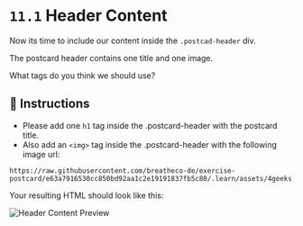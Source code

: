 # `11.1` Header Content

Now its time to include our content inside the `.postcad-header` div.

The postcard header contains one title and one image. 

What tags do you think we should use?

## 📝 Instructions

- Please add one `h1` tag inside the .postcard-header with the postcard title.
- Also add an `<img>` tag inside the .postcard-header with the following image url: 

```text
https://raw.githubusercontent.com/breatheco-de/exercise-postcard/e63a7916530cc850bd92aa1c2e19191837fb5c80/.learn/assets/4geeks.png
```

Your resulting HTML should look like this:

![Header Content Preview](../assets/header-content.png?raw=true)